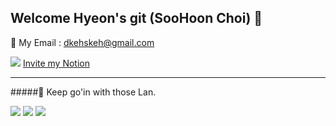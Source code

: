 ## Welcome Hyeon's git (SooHoon Choi) 👋

📧 My Email : dkehskeh@gmail.com

![](https://camo.githubusercontent.com/9956d1569d01e989bfd0e7008a1c71e74f844ffeeaec49ac0784453b89e79b4b/68747470733a2f2f696d672e736869656c64732e696f2f62616467652f6e6f74696f6e2d6666666666663f7374796c653d666f722d7468652d6261646765266c6f676f3d6e6f74696f6e266c6f676f436f6c6f723d626c61636b)
[Invite my Notion](https://www.notion.so/1-07-14-48f20816fdb84e4dbd5b528db4a616ad)

---
#####🎇 Keep go'in with those Lan.  
   
<img src="https://img.shields.io/badge/JAVA-critical?style=for-the-badge&logo=java&logoColor=#007396"/></a>
<img src="https://img.shields.io/badge/PYTHON-3776ABl?style=for-the-badge&logo=PYTHON&logoColor=#3776ABl"/></a>
<img src="https://img.shields.io/badge/SWIFT-blueviolet?style=for-the-badge&logo=SWIFT&logoColor=#FA7343"/></a>

<!--
**SooHoon95/SooHoon95** is a ✨ _special_ ✨ repository because its `README.md` (this file) appears on your GitHub profile.

Here are some ideas to get you started:

# - 🔭 I’m currently working on ...
- 🌱 I’m currently learning ...
- 👯 I’m looking to collaborate on ...
- 🤔 I’m looking for help with ...
- 💬 Ask me about ...
- 📫 How to reach me: ...
- 😄 Pronouns: ...
- ⚡ Fun fact: ...
-->
